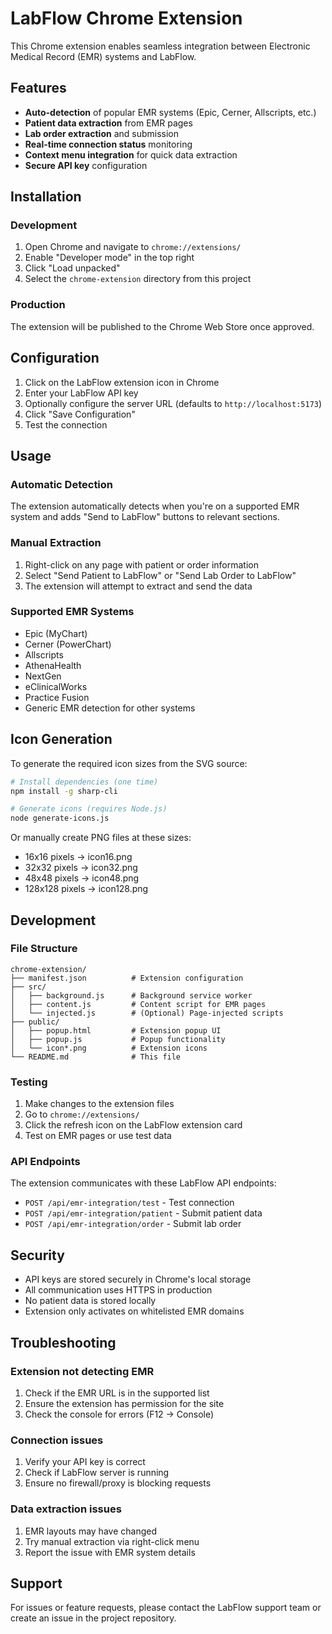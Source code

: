 # LabFlow Chrome Extension

This Chrome extension enables seamless integration between Electronic Medical Record (EMR) systems and LabFlow.

## Features

- **Auto-detection** of popular EMR systems (Epic, Cerner, Allscripts, etc.)
- **Patient data extraction** from EMR pages
- **Lab order extraction** and submission
- **Real-time connection status** monitoring
- **Context menu integration** for quick data extraction
- **Secure API key** configuration

## Installation

### Development

1. Open Chrome and navigate to `chrome://extensions/`
2. Enable "Developer mode" in the top right
3. Click "Load unpacked"
4. Select the `chrome-extension` directory from this project

### Production

The extension will be published to the Chrome Web Store once approved.

## Configuration

1. Click on the LabFlow extension icon in Chrome
2. Enter your LabFlow API key
3. Optionally configure the server URL (defaults to `http://localhost:5173`)
4. Click "Save Configuration"
5. Test the connection

## Usage

### Automatic Detection

The extension automatically detects when you're on a supported EMR system and adds "Send to LabFlow" buttons to relevant sections.

### Manual Extraction

1. Right-click on any page with patient or order information
2. Select "Send Patient to LabFlow" or "Send Lab Order to LabFlow"
3. The extension will attempt to extract and send the data

### Supported EMR Systems

- Epic (MyChart)
- Cerner (PowerChart)
- Allscripts
- AthenaHealth
- NextGen
- eClinicalWorks
- Practice Fusion
- Generic EMR detection for other systems

## Icon Generation

To generate the required icon sizes from the SVG source:

```bash
# Install dependencies (one time)
npm install -g sharp-cli

# Generate icons (requires Node.js)
node generate-icons.js
```

Or manually create PNG files at these sizes:
- 16x16 pixels → icon16.png
- 32x32 pixels → icon32.png
- 48x48 pixels → icon48.png
- 128x128 pixels → icon128.png

## Development

### File Structure

```
chrome-extension/
├── manifest.json          # Extension configuration
├── src/
│   ├── background.js      # Background service worker
│   ├── content.js         # Content script for EMR pages
│   └── injected.js        # (Optional) Page-injected scripts
├── public/
│   ├── popup.html         # Extension popup UI
│   ├── popup.js           # Popup functionality
│   └── icon*.png          # Extension icons
└── README.md              # This file
```

### Testing

1. Make changes to the extension files
2. Go to `chrome://extensions/`
3. Click the refresh icon on the LabFlow extension card
4. Test on EMR pages or use test data

### API Endpoints

The extension communicates with these LabFlow API endpoints:

- `POST /api/emr-integration/test` - Test connection
- `POST /api/emr-integration/patient` - Submit patient data
- `POST /api/emr-integration/order` - Submit lab order

## Security

- API keys are stored securely in Chrome's local storage
- All communication uses HTTPS in production
- No patient data is stored locally
- Extension only activates on whitelisted EMR domains

## Troubleshooting

### Extension not detecting EMR

1. Check if the EMR URL is in the supported list
2. Ensure the extension has permission for the site
3. Check the console for errors (F12 → Console)

### Connection issues

1. Verify your API key is correct
2. Check if LabFlow server is running
3. Ensure no firewall/proxy is blocking requests

### Data extraction issues

1. EMR layouts may have changed
2. Try manual extraction via right-click menu
3. Report the issue with EMR system details

## Support

For issues or feature requests, please contact the LabFlow support team or create an issue in the project repository.